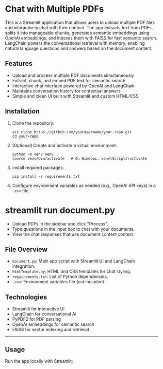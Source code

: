 # Chat with Multiple PDFs

This is a Streamlit application that allows users to upload multiple PDF files and interactively chat with their content. The app extracts text from PDFs, splits it into manageable chunks, generates semantic embeddings using OpenAI embeddings, and indexes them with FAISS for fast semantic search. LangChain powers the conversational retrieval with memory, enabling natural language questions and answers based on the document content.

## Features

- Upload and process multiple PDF documents simultaneously
- Extract, chunk, and embed PDF text for semantic search
- Interactive chat interface powered by OpenAI and LangChain
- Maintains conversation history for contextual answers
- Simple and clean UI built with Streamlit and custom HTML/CSS

## Installation

1. Clone the repository:
    ```
    git clone https://github.com/yourusername/your-repo.git
    cd your-repo
    ```

2. (Optional) Create and activate a virtual environment:
    ```
    python -m venv venv
    source venv/bin/activate   # On Windows: venv\Scripts\activate
    ```

3. Install required packages:
    ```
    pip install -r requirements.txt
    ```

4. Configure environment variables as needed (e.g., OpenAI API keys) in a `.env` file.




# streamlit run document.py


- Upload PDFs in the sidebar and click "Process".
- Type questions in the input box to chat with your documents.
- View the chat responses that use document content context.

## File Overview

- `document.py`: Main app script with Streamlit UI and LangChain integration.
- `HtmlTemplate.py`: HTML and CSS templates for chat styling.
- `requirements.txt`: List of Python dependencies.
- `.env`: Environment variables file (not included).

## Technologies

- Streamlit for interactive UI
- LangChain for conversational AI
- PyPDF2 for PDF parsing
- OpenAI embeddings for semantic search
- FAISS for vector indexing and retrieval

---



## Usage

Run the app locally with Streamlit:
